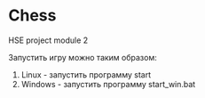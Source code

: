 # Chess
HSE project module 2

Запустить игру можно таким образом:
1. Linux - запустить программу start
2. Windows - запустить программу start_win.bat
